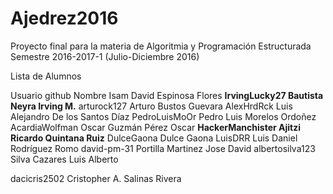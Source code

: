 # Ajedrez2016

Proyecto final para la materia de Algoritmia y Programación Estructurada
Semestre 2016-2017-1 (Julio-Diciembre 2016)

Lista de Alumnos

Usuario github      Nombre Isam David Espinosa Flores
**IrvingLucky27       Bautista Neyra Irving M.**
arturock127         Arturo Bustos Guevara
AlexHrdRck          Luis Alejandro De los Santos Díaz
PedroLuisMoOr       Pedro Luis Morelos Ordoñez 
AcardiaWolfman      Oscar Guzmán Pérez Oscar
**HackerManchister    Ajitzi Ricardo Quintana Ruiz**
DulceGaona          Dulce Gaona 
LuisDRR             Luis Daniel Rodríguez Romo 
david-pm-31        Portilla Martinez Jose David
albertosilva123     Silva Cazares Luis Alberto 



















dacicris2502      Cristopher A. Salinas Rivera
